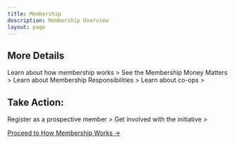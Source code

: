 ```yaml
---
title: Membership
description: Membership Overview
layout: page
---
```


## More Details

Learn about how membership works >
See the Membership Money Matters >
Learn about Membership Responsibilities >
Learn about co-ops >

## Take Action:

Register as a prospective member >
Get involved with the initiative >

<footer>
<div role="group">
  <a class="secondary" role="button" href="/membership/how-membership-works">Proceed to How Membership Works →</a>
</div>
</footer>
